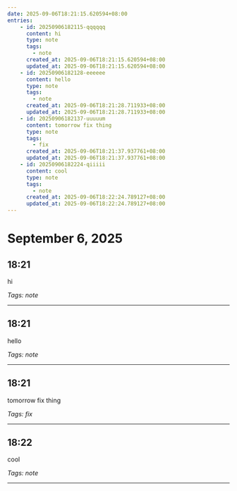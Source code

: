 ```yaml
---
date: 2025-09-06T18:21:15.620594+08:00
entries:
    - id: 20250906182115-qqqqqq
      content: hi
      type: note
      tags:
        - note
      created_at: 2025-09-06T18:21:15.620594+08:00
      updated_at: 2025-09-06T18:21:15.620594+08:00
    - id: 20250906182128-eeeeee
      content: hello
      type: note
      tags:
        - note
      created_at: 2025-09-06T18:21:28.711933+08:00
      updated_at: 2025-09-06T18:21:28.711933+08:00
    - id: 20250906182137-uuuuum
      content: tomorrow fix thing
      type: note
      tags:
        - fix
      created_at: 2025-09-06T18:21:37.937761+08:00
      updated_at: 2025-09-06T18:21:37.937761+08:00
    - id: 20250906182224-qiiiii
      content: cool
      type: note
      tags:
        - note
      created_at: 2025-09-06T18:22:24.789127+08:00
      updated_at: 2025-09-06T18:22:24.789127+08:00
---
```


# September 6, 2025

## 18:21

hi

*Tags: note*

---

## 18:21

hello

*Tags: note*

---

## 18:21

tomorrow fix thing

*Tags: fix*

---

## 18:22

cool

*Tags: note*

---


